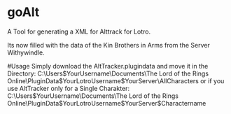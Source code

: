 # goAlt
A Tool for generating a XML for Alttrack for Lotro.

Its now filled with the data of the Kin Brothers in Arms from the Server Withywindle.

#Usage
Simply download the AltTracker.plugindata and move it in the Directory:
C:\Users\$YourUsername\Documents\The Lord of the Rings Online\PluginData\$YourLotroUsername\$YourServer\AllCharacters
or if you use AltTracker only for a Single Charakter:
C:\Users\$YourUsername\Documents\The Lord of the Rings Online\PluginData\$YourLotroUsername\$YourServer\$Charactername
